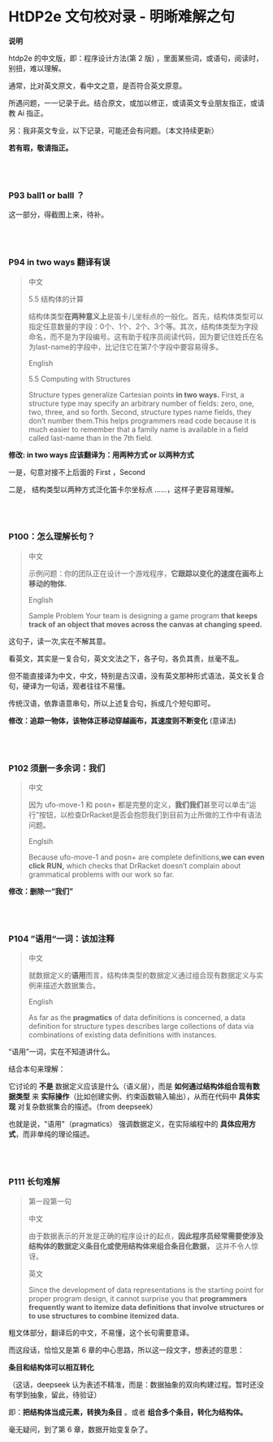 # HtDP2e 文句校对录 - 明晰难解之句 

**说明**

htdp2e 的中文版，即：程序设计方法(第 2 版) ，里面某些词，或语句，阅读时，别扭，难以理解。

通常，比对英文原文，看中文之意，是否符合英文原意。

所遇问题，一一记录于此。结合原文，或加以修正，或请英文专业朋友指正，或请教 Ai 指正。

另：我非英文专业，以下记录，可能还会有问题。（本文持续更新）

**若有瑕，敬请指正。**   

<br><br>

### P93 ball1 or balll ？

这一部分，得截图上来，待补。   

<br><br>


### P94 in two ways 翻译有误 

>中文  
> 
>5.5 结构体的计算   
>
>结构体类型**在两种意义上**是笛卡儿坐标点的一般化。首先，结构体类型可以指定任意数量的字段：0个、1个、2个、3个等。其次，结构体类型为字段命名，而不是为字段编号。这有助于程序员阅读代码，因为要记住姓氏在名为last-name的字段中，比记住它在第7个字段中要容易得多。
>
>English 
>  
>5.5 Computing with Structures 
>
>Structure types generalize Cartesian points **in two ways.** First, a structure type may specify an arbitrary number of fields: zero, one, two, three, and so forth. Second, structure types name fields, they don’t number them.This helps programmers read code because it is much easier to remember that a family name is available in a field called last-name than in the 7th field.

**修改: in two ways 应该翻译为：用两种方式 or 以两种方式**

一是，句意对接不上后面的 First ，Second

二是， 结构类型以两种方式泛化笛卡尔坐标点 ……，这样子更容易理解。    

<br><br>

### P100：怎么理解长句？
>中文
>   
>示例问题：你的团队正在设计一个游戏程序，**它跟踪以变化的速度在画布上移动的物体.**
>
>English
>   
>Sample Problem Your team is designing a game program **that keeps track of an object that moves across the canvas at changing speed.**

这句子，读一次,实在不解其意。

看英文，其实是一复合句，英文文法之下，各子句，各负其责，丝毫不乱。

但不能直接译为中文，中文，特别是古汉语，没有英文那种形式语法，英文长复合句，硬译为一句话，观者往往不易懂。

传统汉语，依靠语意串句，所以上述复合句，拆成几个短句即可。

**修改：追踪一物体，该物体正移动穿越画布，其速度则不断变化** (意译法)   

<br><br>

### P102 须删一多余词：我们

>中文 
>  
>因为 ufo-move-1 和 posn+ 都是完整的定义，**我们我们**甚至可以单击“运行”按钮，以检查DrRacket是否会抱怨我们到目前为止所做的工作中有语法问题。
>
>Englsih
>
>Because ufo-move-1 and posn+ are complete definitions,**we can even click RUN,** which checks that DrRacket doesn’t complain about grammatical problems with our work so far. 
>
**修改：删除一“我们”**   

<br><br>


### P104 ”语用“一词：该加注释

>中文
>
>就数据定义的**语用**而言，结构体类型的数据定义通过组合现有数据定义与实例来描述大数据集合。
>
>English   
>
>As far as the **pragmatics** of data definitions is concerned, a data definition for structure types describes large collections of data via combinations of existing data definitions with instances.
>
“语用”一词，实在不知道讲什么。

结合本句来理解：   

它讨论的 **不是** 数据定义应该是什么（语义层），而是 **如何通过结构体组合现有数据类型** 来 **实际操作**（比如创建实例、约束函数输入输出），从而在代码中 **具体实现** 对复杂数据集合的描述。（from deepseek）

也就是说，"语用"（pragmatics） 强调数据定义，在实际编程中的 **具体应用方式**，而非单纯的理论描述。

<br><br>

### P111 长句难解   

>第一段第一句  
>
>中文
>  
>由于数据表示的开发是正确的程序设计的起点，**因此程序员经常需要使涉及结构体的数据定义条目化或使用结构体来组合条目化数据，** 这并不令人惊讶。
>
>英文   
>
>Since the development of data representations is the starting point for proper program design, it cannot surprise you that **programmers frequently want to itemize data definitions that involve structures or to use structures to combine itemized data.**
>
粗文体部分，翻译后的中文，不易懂，这个长句需要意译。

而这段话，恰恰又是第 6 章的中心思路，所以这一段文字，想表述的意思：

**条目和结构体可以相互转化** 

（这话，deepseek 认为表述不精准，而是：数据抽象的双向构建过程。暂时还没有学到抽象，留此，待验证）

即：**把结构体当成元素，转换为条目** 。或者 **组合多个条目，转化为结构体。**

毫无疑问，到了第 6 章，数据开始变复杂了。   